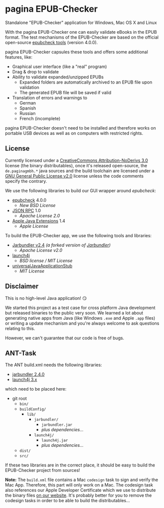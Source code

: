 pagina EPUB-Checker
============

Standalone "EPUB-Checker" application for Windows, Mac OS X and Linux

With the pagina EPUB-Checker one can easily validate eBooks in the EPUB format. The test mechanisms of the EPUB-Checker are based on the official open-source [epubcheck tools](https://github.com/IDPF/epubcheck) (version 4.0.0).

pagina EPUB-Checker capsules these tools and offers some additional features, like:

* Graphical user interface (like a "real" program)
* Drag & drop to validate
* Ability to validate expanded/unzipped EPUBs
  * Expanded folders are automatically archived to an EPUB file upon validation
  * The generated EPUB file will be saved if valid
* Translation of errors and warnings to
  * German
  * Spanish
  * Russian
  * French (incomplete)

pagina EPUB-Checker doesn't need to be installed and therefore works on portable USB devices as well as on computers with restricted rights.


License
-------

Currently licensed under a [CreativeCommons Attribution-NoDerivs 3.0](http://creativecommons.org/licenses/by-nd/3.0/) license (the binary distributables), once it's released open-source, the `de.paginagmbh.*` java sources and the build toolchain are licensed under a [GNU General Public License v2.0](http://choosealicense.com/licenses/gpl-2.0/) license unless the code comments specify the contrary.

We use the following libraries to build our GUI wrapper around *epubcheck*:
* [epubcheck](https://github.com/IDPF/epubcheck) 4.0.0
  * *New BSD License*
* [JSON RPC](http://mvnrepository.com/artifact/com.metaparadigm/json-rpc/1.0) 1.0
  * *Apache License 2.0*
* [Apple Java Extensions](http://mvnrepository.com/artifact/com.apple/AppleJavaExtensions/1.4) 1.4
  * *Apple License*

To build the EPUB-Checker app, we use the following tools and libraries:
* [Jarbundler v2.4](https://github.com/tofi86/Jarbundler) *(a forked version of [Jarbundler](http://informagen.com/JarBundler/))*
  * *Apache License v2.0*
* [launch4j](http://launch4j.sourceforge.net/)
  * *BSD license / MIT License*
* [universalJavaApplicationStub](https://github.com/tofi86/universalJavaApplicationStub)
  * *MIT License*


Disclaimer
----------

This is no high-level Java application! :smirk:

We started this project as a test case for cross platform Java development but released binaries to the public very soon. We learned a lot about generating native apps from Java (like Windows `.exe` and Apple `.app` files) or writing a update mechanism and you're always welcome to ask questions relating to this.

However, we can't guarantee that our code is free of bugs.


ANT-Task
----------------

The ANT build.xml needs the following libraries:

* [jarbundler 2.4.0](https://github.com/tofi86/Jarbundler/releases/tag/v2.4.0 "Jarbundler 2.4.0 Download")
* [launch4j 3.x](https://sourceforge.net/projects/launch4j/files/launch4j-3/ "launch4j 3.x Download")

which need to be placed here:

* git root
  * `bin/`
  * `buildConfig/`
    * `lib/`
      * `jarbundler/`
        * `jarbundler.jar`
        * *plus dependencies...*
      * `launch4j/`
        * `launch4j.jar`
        * *plus dependencies...*
  * `dist/`
  * `src/`

If these two libraries are in the correct place, it should be easy to build the EPUB-Checker project from sources!

**Note:** The `build.xml` file contains a Mac `codesign` task to sign and verify the Mac App. Therefore, this part will only work on a Mac. The codesign task also references our Apple Developer Certificate which we use to distribute the binary files [on our website](http://www.pagina-online.de/produkte/epub-checker/). It's probably better for you to remove the codesign tasks in order to be able to build the distributables...
